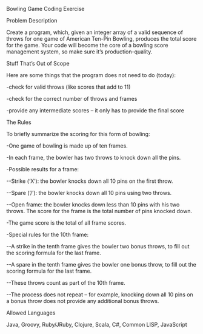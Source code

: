 Bowling Game Coding Exercise

Problem Description

Create a program, which, given an integer array of a valid sequence of throws for one game of American Ten-Pin
Bowling, produces the total score for the game. Your code will become the core of a bowling score management
system, so make sure it’s production-quality.

Stuff That’s Out of Scope

Here are some things that the program does not need to do (today):

  -check for valid throws (like scores that add to 11)

  -check for the correct number of throws and frames

  -provide any intermediate scores – it only has to provide the final score

The Rules

To briefly summarize the scoring for this form of bowling:

  -One game of bowling is made up of ten frames.

  -In each frame, the bowler has two throws to knock down all the pins.

  -Possible results for a frame:

  --Strike (‘X’): the bowler knocks down all 10 pins on the first throw.

  --Spare (‘/’): the bowler knocks down all 10 pins using two throws.

  --Open frame: the bowler knocks down less than 10 pins with his two throws. The score for the frame is the total number of pins knocked down.

  -The game score is the total of all frame scores.

  -Special rules for the 10th frame:

  --A strike in the tenth frame gives the bowler two bonus throws, to fill out the scoring formula for the last frame.

  --A spare in the tenth frame gives the bowler one bonus throw, to fill out the scoring formula for the last frame.

  --These throws count as part of the 10th frame.

  --The process does not repeat – for example, knocking down all 10 pins on a bonus throw does not provide any additional bonus throws.

Allowed Languages

Java, Groovy, Ruby/JRuby, Clojure, Scala, C#, Common LISP, JavaScript
